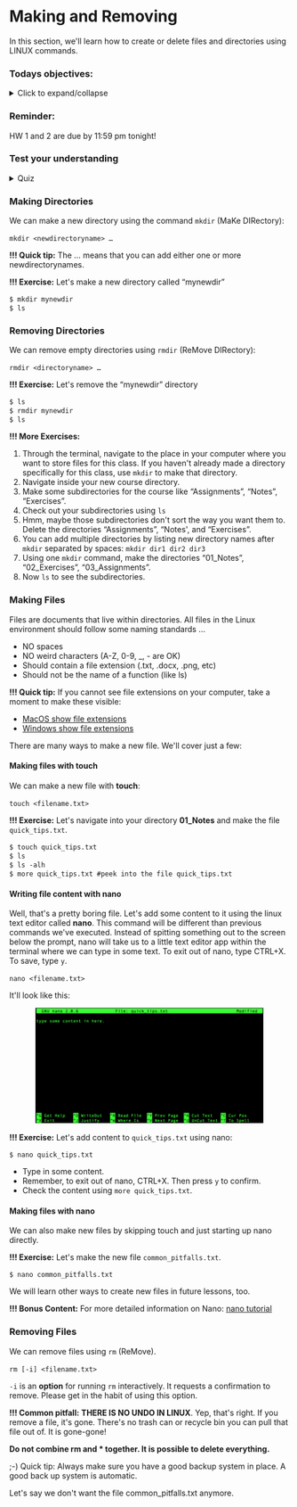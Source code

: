 # Making and Removing

In this section, we'll learn how to create or delete files and directories using LINUX commands.

### Todays objectives: 

<details>
  <summary>Click to expand/collapse</summary>

- **Vocabulary**
  - Source (as in the source file in a copy `cp` command)
  - Target (as in the target file in a copy `cp` command)
  - File transfer
  - File compression
  - File formats
  - Text files
  - Binary files
  - Text editor
  - File extensions
  - Checksums
  - Standard streams
  - Redirection
  - Standard input (stdin)
  - Standard output (stdout)
  - Standard error (stderr)

- **Things you should know how to do after this class**
  - Be comfortable using `cp` to copy files or directories in a few different ways (new file in the same directory, in a different directory, or with a new name)
  - Be comfortable using `mv` to move files and directories in different ways. Know the difference between `cp` and `mv`.
  - Know how to log into a remote computer, server, or supercomputer
  - Know one or two ways to transfer files from remote computers to your local computer
  - Know how to check whether your file was corrupted during transit.
  - Know the difference between text files and binary files.
  - Know that all your files should have file extensions.
  - Know a little bit about FASTA and GTF/GFF (Annotation) files
  - Know how to zip and unzip .gz/g-zipped files
  - Understand what stdout, stderr, and stdin mean
  - Know how to redirect stdout, or stderr to an output file.

- **Commands covered**
  - mv
  - cp
  - touch <filename>
  - nano <filename>
  - rsync or wget (or sftp, curl, or scp – whichever works best for you)
  - md5sum or md5 or md5sum-lite
  - gzip
  - gunzip
  - `>`
  - `2>`
  - `&>`
  - `>>`  
</details>


### Reminder: 

HW 1 and 2 are due by 11:59 pm tonight!

### Test your understanding

<details>
  <summary>Quiz</summary>

1. Which command line execution involves an absolute path?
  - `ls Users/Paul/Arakis`
  - `cd /Users/Jessica/Caladan`
  - `ls Admin`
  - `cd ..`
  - `cd /`
  - `pwd`
  - `ls -alh`

2. Which command line execution contains an argument?
  - `ls Users/Paul/Arakis`
  - `cd /Users/Jessica/Caladan`
  - `ls Admin`
  - `cd ..`
  - `cd /`
  - `pwd`
  - `ls -alh`
     
3. Which command line execution contains an option?
  - `ls Users/Paul/Arakis`
  - `cd /Users/Jessica/Caladan`
  - `ls Admin`
  - `cd ..`
  - `cd /`
  - `pwd`
  - `ls -alh`
   
4. Which line of code will print out the last line of a file?
- `head file1.txt`
- `tail file1.txt`
- `head -n 1 file1.txt`
- `tail -n 1 file1.txt`
- `more file1.txt`
- `less file1.txt`

5. Which of the following will match to c*.txt
- computer1.txt
- chromosomes.txt
- chr.txt2
- Chromosomes2.txt
- mitochondria.txt
- celegans.2txt

</details>

### Making Directories

We can make a new directory using the command `mkdir` (MaKe DIRectory):

`mkdir <newdirectoryname> …`

**!!! Quick tip:** The … means that you can add either one or more newdirectorynames.

**!!! Exercise:** Let's make a new directory called “mynewdir”

```
$ mkdir mynewdir
$ ls
```

### Removing Directories

We can remove empty directories using `rmdir` (ReMove DIRectory):

`rmdir <directoryname> …`

**!!! Exercise:** Let's remove the “mynewdir” directory

```
$ ls
$ rmdir mynewdir
$ ls
```

**!!! More Exercises:** 

1. Through the terminal, navigate to the place in your computer where you want to store files for this class. If you haven't already made a directory specifically for this class, use `mkdir` to make that directory.
2. Navigate inside your new course directory.
3. Make some subdirectories for the course like “Assignments”, “Notes”, “Exercises”.
4. Check out your subdirectories using `ls`
5. Hmm, maybe those subdirectories don't sort the way you want them to. Delete the directories “Assignments”, “Notes', and “Exercises”.
6. You can add multiple directories by listing new directory names after `mkdir` separated by spaces: `mkdir dir1 dir2 dir3`
7. Using one `mkdir` command, make the directories “01_Notes”, “02_Exercises”, “03_Assignments”.
8. Now `ls` to see the subdirectories. 

### Making Files

Files are documents that live within directories. All files in the Linux environment should follow some naming standards …

- NO spaces
- NO weird characters (A-Z, 0-9, _, - are OK)
- Should contain a file extension (.txt, .docx, .png, etc)
- Should not be the name of a function (like ls)

**!!! Quick tip:** If you cannot see file extensions on your computer, take a moment to make these visible:
  - [MacOS show file extensions](https://www.idownloadblog.com/2023/05/23/how-to-show-hide-filename-extensions-mac/)
  - [Windows show file extensions](https://www.howtogeek.com/205086/beginner-how-to-make-windows-show-file-extensions/)

There are many ways to make a new file. We'll cover just a few: 

#### Making files with touch 

We can make a new file with **touch**:

`touch <filename.txt>`

**!!! Exercise:** Let's navigate into your directory **01_Notes** and make the file `quick_tips.txt`.

```
$ touch quick_tips.txt
$ ls
$ ls -alh
$ more quick_tips.txt #peek into the file quick_tips.txt
```
#### Writing file content with nano

Well, that's a pretty boring file. Let's add some content to it using the linux text editor called **nano**. This command will be different than previous commands we've executed. Instead of spitting something out to the screen below the prompt, nano will take us to a little text editor app within the terminal where we can type in some text. To exit out of nano, type CTRL+X. To save, type `y`.

`nano <filename.txt>`

It'll look like this:

<p align="center">
<img width="410" alt="nano" src="https://github.com/jesshill/CSU-2025FA-DSCI-510-001_LINUX_as_a_computational_platform/blob/main/Images/nano.png">
</p>

**!!! Exercise:** Let's add content to `quick_tips.txt` using nano:

```
$ nano quick_tips.txt
```

- Type in some content.
- Remember, to exit out of nano, CTRL+X. Then press `y` to confirm.
- Check the content using `more quick_tips.txt`.

#### Making files with nano

We can also make new files by skipping touch and just starting up nano directly.

**!!! Exercise:** Let's make the new file `common_pitfalls.txt`.

```
$ nano common_pitfalls.txt
```

We will learn other ways to create new files in future lessons, too.

**!!! Bonus Content:** For more detailed information on Nano: [nano tutorial](nano_tutorial.md)

### Removing Files

We can remove files using `rm` (ReMove).

`rm [-i] <filename.txt>`

`-i` is an **option** for running `rm` interactively. It requests a confirmation to remove. Please get in the habit of using this option.

**!!! Common pitfall:** **THERE IS NO UNDO IN LINUX**. Yep, that's right. If you remove a file, it's gone. There's no trash can or recycle bin you can pull that file out of. It is gone-gone!

**Do not combine rm and * together. It is possible to delete everything.**

;-) Quick tip: Always make sure you have a good backup system in place. A good back up system is automatic.

Let's say we don't want the file common_pitfalls.txt anymore.




